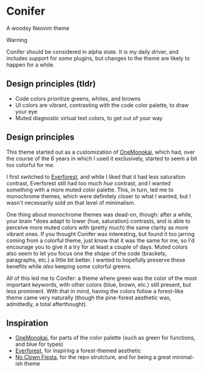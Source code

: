 # Conifer

A woodsy Neovim theme

> [!WARNING]
> Conifer should be considered in alpha state. It is my daily driver, and includes support for *some* plugins, but changes to the theme are likely to happen for a while.

## Design principles (tldr)

- Code colors prioritize greens, whites, and browns
- UI colors are vibrant, contrasting with the code color palette, to draw your eye
- Muted diagnostic virtual text colors, to get out of your way

## Design principles

This theme started out as a customization of [OneMonokai](https://github.com/azemoh/vscode-one-monokai), which had, over the course of the 6 years in which I used it exclusively, started to seem a bit too colorful for me.

I first switched to [Everforest](https://github.com/sainnhe/everforest), and while I liked that it had less saturation contrast, Everforest still had too much *hue* contrast, and I wanted something with a more muted  color palette. This, in turn, led me to monochrome themes, which were definitely closer to what I wanted, but I wasn't necessarily sold on that level of minimalism.

One thing about monochrome themes was dead-on, though: after a while, your brain *does adapt to lower (hue, saturation) contrasts, and is able to perceive more muted colors with (pretty much) the same clarity as more vibrant ones. If you thought Conifer was interesting, but found it too jarring coming from a colorful theme, just know that it was the same for me, so I'd encourage you to give it a try for at least a couple of days. Muted colors also seem to let you focus one the *shape* of the code (brackets, paragraphs, etc.) a little bit better. I wanted to hopefully preserve these benefits while *also* keeping some colorful greens.

All of this led me to Conifer: a theme where green was the color of the most important keywords, with other colors (blue, brown, etc.) still present, but less prominent. With that in mind, having the colors follow a forest-like theme came very naturally (though the pine-forest aesthetic was, admittedly, a total afterthought).

## Inspiration

- [OneMonokai](https://github.com/azemoh/vscode-one-monokai), for parts of the color palette (such as green for functions, and blue for types)
- [Everforest](https://github.com/sainnhe/everforest), for inspiring a forest-themed aesthetic
- [No Clown Fiesta](https://github.com/no-clown-fiesta/no-clown-fiesta.nvim/), for the repo strutcture, and for being a great minimal-ish theme 
